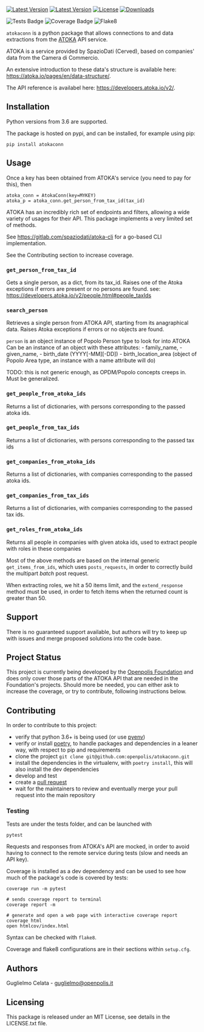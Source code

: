 [![Latest Version](https://img.shields.io/pypi/v/atokaconn.svg)](https://pypi.python.org/pypi/atokaconn)
[![Latest Version](https://img.shields.io/pypi/pyversions/atokaconn.svg)](https://pypi.python.org/pypi/atokaconn)
[![License](https://img.shields.io/pypi/l/atokaconn.svg)](https://pypi.python.org/pypi/atokaconn)
[![Downloads](https://pepy.tech/badge/atokaconn/month)](https://pepy.tech/project/atokaconn/month)

![Tests Badge](https://op-badges.s3.eu-west-1.amazonaws.com/atokaconn/tests-badge.svg?2)
![Coverage Badge](https://op-badges.s3.eu-west-1.amazonaws.com/atokaconn/coverage-badge.svg?2)
![Flake8](https://op-badges.s3.eu-west-1.amazonaws.com/atokaconn/flake8-badge.svg?2)


`atokaconn` is a python package that allows connections to and data extractions from the 
[ATOKA](https://atoka.io/pages/en/) API service.

ATOKA is a service provided by SpazioDati (Cerved), based on companies' data from the 
Camera di Commercio.

An extensive introduction to these data's structure is available here: https://atoka.io/pages/en/data-structure/.

The API reference is availabel here: https://developers.atoka.io/v2/.

## Installation

Python versions from 3.6 are supported.

The package is hosted on pypi, and can be installed, for example using pip:

    pip install atokaconn

## Usage

Once a key has been obtained from ATOKA's service (you need to pay for this), then

    atoka_conn = AtokaConn(key=MYKEY)
    atoka_p = atoka_conn.get_person_from_tax_id(tax_id)
 
ATOKA has an incredibly rich set of endpoints and filters, allowing a wide variety of usages 
for their API. This package implements a very limited set of methods. 

See https://gitlab.com/spaziodati/atoka-cli for a go-based CLI implementation.

See the Contributing section to increase coverage.

### `get_person_from_tax_id`
Gets a single person, as a dict, from its tax_id. 
Raises one of the Atoka exceptions if errors are present or no persons are found.
see: https://developers.atoka.io/v2/people.html#people_taxIds

### `search_person`
Retrieves a single person from ATOKA API, starting from its anagraphical data.
Raises Atoka exceptions if errors or no objects are found.
 
`person` is an object instance of Popolo Person type to look for into ATOKA
  Can be an instance of an object with these attributes:
    - family_name,
    - given_name,
    - birth_date (YYYY[-MM][-DD])
    - birth_location_area (object of Popolo Area type, an instance with a name attribute will do)

TODO: this is not generic enough, as OPDM/Popolo concepts creeps in. Must be generalized.

### `get_people_from_atoka_ids`
Returns a list of dictionaries, with persons corresponding to the passed atoka ids.

### `get_people_from_tax_ids`
Returns a list of dictionaries, with persons corresponding to the passed tax ids

### `get_companies_from_atoka_ids`
Returns a list of dictionaries, with companies corresponding to the passed atoka ids.

### `get_companies_from_tax_ids`
Returns a list of dictionaries, with companies corresponding to the passed tax ids.

### `get_roles_from_atoka_ids`
Returns all people in companies with given atoka ids, used to extract people with roles in these companies

Most of the above methods are based on the internal generic `get_items_from_ids`, which uses 
`posts_requests`, in order to correctly build the multipart *batch* post request.

When extracting roles, we hit a 50 items limit, and the `extend_response` method must be used, in order to fetch 
items when the returned count is greater than 50.   

## Support

There is no guaranteed support available, but authors will try to keep up with issues 
and merge proposed solutions into the code base.

## Project Status
This project is currently being developed by the [Openpolis Foundation](https://www.openpolis.it/openpolis-foundation/)
and does only cover those parts of the ATOKA API that are needed in the Foundation's projects. 
Should more be needed, you can either ask to increase the coverage, or try to contribute, following instructions below.

## Contributing
In order to contribute to this project:
* verify that python 3.6+ is being used (or use [pyenv](https://github.com/pyenv/pyenv))
* verify or install [poetry](https://python-poetry.org/), to handle packages and dependencies in a leaner way, 
  with respect to pip and requirements
* clone the project `git clone git@github.com:openpolis/atokaconn.git` 
* install the dependencies in the virtualenv, with `poetry install`,
  this will also install the dev dependencies
* develop and test 
* create a [pull request](https://docs.github.com/en/github/collaborating-with-pull-requests/proposing-changes-to-your-work-with-pull-requests/about-pull-requests)
* wait for the maintainers to review and eventually merge your pull request into the main repository

### Testing
Tests are under the tests folder, and can be launched with 

    pytest

Requests and responses from ATOKA's API are mocked, in order to avoid having to connect to 
the remote service during tests (slow and needs an API key).

Coverage is installed as a dev dependency and can be used to see how much of the package's code is covered by tests:

    coverage run -m pytest

    # sends coverage report to terminal
    coverage report -m 

    # generate and open a web page with interactive coverage report
    coverage html
    open htmlcov/index.html 

Syntax can be checked with `flake8`.

Coverage and flake8 configurations are in their sections within `setup.cfg`.

## Authors
Guglielmo Celata - guglielmo@openpolis.it

## Licensing
This package is released under an MIT License, see details in the LICENSE.txt file.
